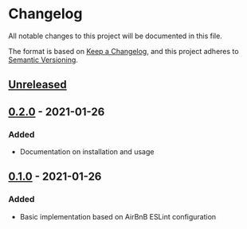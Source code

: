 # Changelog
All notable changes to this project will be documented in this file.

The format is based on [Keep a Changelog](https://keepachangelog.com/en/1.0.0/),
and this project adheres to [Semantic Versioning](https://semver.org/spec/v2.0.0.html).

## [Unreleased]

## [0.2.0] - 2021-01-26
### Added
- Documentation on installation and usage

## [0.1.0] - 2021-01-26
### Added
- Basic implementation based on AirBnB ESLint configuration

[Unreleased]: https://github.com/kellerkinderDE/eslint-config/compare/0.2.0...HEAD
[0.2.0]: https://github.com/kellerkinderDE/eslint-config/compare/0.1.0...0.2.0
[0.1.0]: https://github.com/kellerkinderDE/eslint-config/releases/tag/0.1.0
